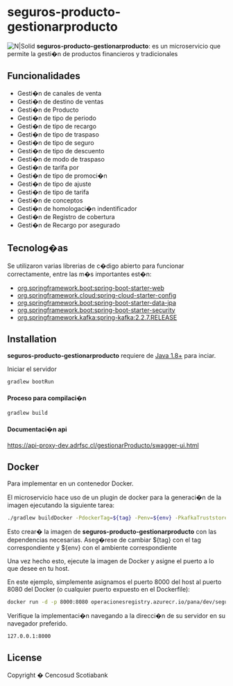 # seguros-producto-gestionarproducto

![N|Solid](https://www.tarjetacencosud.cl//TarjetaMasWEB/img/favicon/ms-icon-144x144.png)
**seguros-producto-gestionarproducto**: es un microservicio que permite la gesti�n de productos financieros y tradicionales

## Funcionalidades

- Gesti�n de canales de venta
- Gesti�n de destino de ventas
- Gesti�n de Producto
- Gesti�n de tipo de periodo
- Gesti�n de tipo de recargo
- Gesti�n de tipo de traspaso
- Gesti�n de tipo de seguro
- Gesti�n de tipo de descuento
- Gesti�n de modo de traspaso
- Gesti�n de tarifa por
- Gesti�n de tipo de promoci�n
- Gesti�n de tipo de ajuste
- Gesti�n de tipo de tarifa
- Gesti�n de conceptos
- Gesti�n de homologaci�n indentificador
- Gesti�n de Registro de cobertura
- Gesti�n de Recargo por asegurado


## Tecnolog�as

Se utilizaron varias librerias de c�digo abierto para funcionar correctamente, entre las m�s importantes est�n:

- [org.springframework.boot:spring-boot-starter-web](https://mvnrepository.com/artifact/org.springframework.boot/spring-boot-starter-web)
- [org.springframework.cloud:spring-cloud-starter-config](https://mvnrepository.com/artifact/org.springframework.cloud/spring-cloud-starter-config)
- [org.springframework.boot:spring-boot-starter-data-jpa](https://mvnrepository.com/artifact/org.springframework.boot/spring-boot-starter-data-jpa)
- [org.springframework.boot:spring-boot-starter-security](https://mvnrepository.com/artifact/org.springframework.boot/spring-boot-starter-security)
- [org.springframework.kafka:spring-kafka:2.2.7.RELEASE](https://mvnrepository.com/artifact/org.springframework.kafka/spring-kafka/2.2.7.RELEASE)

## Installation

**seguros-producto-gestionarproducto**  requiere de [Java 1.8+](https://www.java.com)  para inciar.

Iniciar el servidor 

```sh
gradlew bootRun
```

#### Proceso para compilaci�n

```sh
gradlew build
```
#### Documentaci�n api
https://api-proxy-dev.adrfsc.cl/gestionarProducto/swagger-ui.html

## Docker

Para implementar en un contenedor Docker.

El microservicio hace uso de un plugin de docker para la generaci�n de la imagen ejecutando la siguiente tarea:


```sh
./gradlew buildDocker -PdockerTag=${tag} -Penv=${env} -PkafkaTruststoreJks=truststore-kafka-${env}.jks
```

Esto crear� la imagen de **seguros-producto-gestionarproducto** con las dependencias necesarias.
Aseg�rese de cambiar ${tag} con el tag correspondiente y ${env} con el ambiente correspondiente

Una vez hecho esto, ejecute la imagen de Docker y asigne el puerto a lo que desee en tu host. 

En este ejemplo, simplemente asignamos el puerto 8000 del host al puerto 8080 del Docker (o cualquier puerto expuesto en el Dockerfile):

```sh
docker run -d -p 8000:8080 operacionesregistry.azurecr.io/pana/dev/seguros-producto-gestionarproducto:1.1.1
```

Verifique la implementaci�n navegando a la direcci�n de su servidor en su navegador preferido.

```sh
127.0.0.1:8000
```

## License

Copyright � Cencosud Scotiabank
